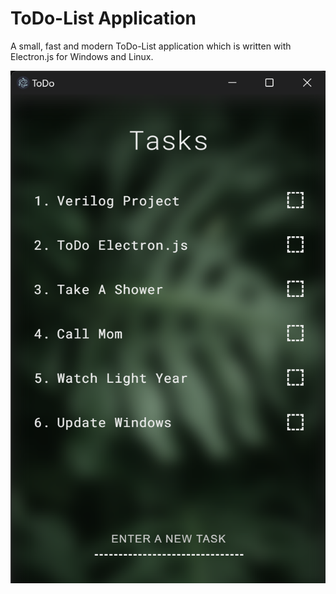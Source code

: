 # ToDo-List Application

A small, fast and modern ToDo-List application which is written with Electron.js for Windows and Linux.

![App Image](https://github.com/Mohammad-Zibadi/ToDo/blob/main/images/app.png?raw=true "App Image Title")